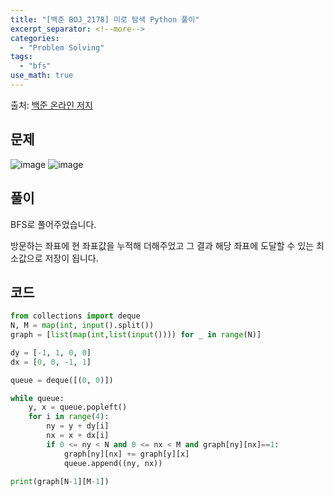 ```yaml
---
title: "[백준 BOJ_2178] 미로 탐색 Python 풀이"
excerpt_separator: <!--more-->
categories:
  - "Problem Solving"
tags:
  - "bfs"
use_math: true
---
```


출처: [백준 온라인 저지](https://www.acmicpc.net/problem/2178)

## 문제

![image](https://user-images.githubusercontent.com/59808674/164990056-6f13f8f4-6d67-4cea-98b6-972ab3d4ed5c.png)
![image](https://user-images.githubusercontent.com/59808674/164990071-3d8ae041-22be-475d-88d2-95e375892571.png)

## 풀이

BFS로 풀어주었습니다.

방문하는 좌표에 현 좌표값을 누적해 더해주었고 그 결과 해당 좌표에 도달할 수 있는 최소값으로 저장이 됩니다.

## 코드

```python
from collections import deque
N, M = map(int, input().split())
graph = [list(map(int,list(input()))) for _ in range(N)]

dy = [-1, 1, 0, 0]
dx = [0, 0, -1, 1]

queue = deque([(0, 0)])

while queue:
    y, x = queue.popleft()
    for i in range(4):
        ny = y + dy[i]
        nx = x + dx[i]
        if 0 <= ny < N and 0 <= nx < M and graph[ny][nx]==1:
            graph[ny][nx] += graph[y][x]
            queue.append((ny, nx))

print(graph[N-1][M-1])
```
